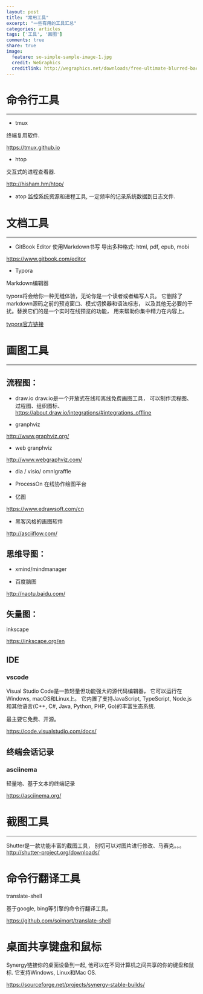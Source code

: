 ```yaml
---
layout: post
title: "常用工具"
excerpt: "一些有用的工具汇总" 
categories: articles
tags: ['工具', '画图']
comments: true
share: true
image:
  feature: so-simple-sample-image-1.jpg
  credit: WeGraphics
  creditlink: http://wegraphics.net/downloads/free-ultimate-blurred-background-pack/
---
```


# 命令行工具
----

* tmux 

终端复用软件.

<https://tmux.github.io>

* htop

交互式的进程查看器.

<http://hisham.hm/htop/>

* atop
监控系统资源和进程工具, 一定频率的记录系统数据到日志文件. 


# 文档工具
----

* GitBook Editor
使用Markdown书写 
导出多种格式: html, pdf, epub, mobi

<https://www.gitbook.com/editor>


* Typora

Markdown编辑器

typora将会给你一种无缝体验，无论你是一个读者或者编写人员。 它删除了markdown源码之前的预览窗口、模式切换器和语法标志， 以及其他无必要的干扰。替换它们的是一个实时在线预览的功能， 用来帮助你集中精力在内容上。 

[typora官方链接](https://typora.io/)


# 画图工具
----

## 流程图： 

* draw.io
draw.io是一个开放式在线和离线免费画图工具， 可以制作流程图、过程图、组织图标、
<https://about.draw.io/integrations/#integrations_offline>

* granphviz 

<http://www.graphviz.org/>

* web granphviz

<http://www.webgraphviz.com/>

* dia / visio/ omnlgraffle

* ProcessOn 在线协作绘图平台

* 亿图

<https://www.edrawsoft.com/cn>

* 黑客风格的画图软件

<http://asciiflow.com/>


## 思维导图： 

* xmind/mindmanager 

* 百度脑图

<http://naotu.baidu.com/>


## 矢量图：

inkscape

<https://inkscape.org/en>

## IDE

### vscode

Visual Studio Code是一款轻量但功能强大的源代码编辑器， 它可以运行在Windows, macOS和Linux上。  它内置了支持JavaScript, TypeScript, Node.js和其他语言(C++, C#, Java, Python, PHP, Go)的丰富生态系统. 

最主要它免费、开源。 

<https://code.visualstudio.com/docs/>

## 终端会话记录

### asciinema 
轻量地、基于文本的终端记录

<https://asciinema.org/>

# 截图工具
---

Shutter是一款功能丰富的截图工具， 别切可以对图片进行修改、马赛克。。。
<http://shutter-project.org/downloads/>

# 命令行翻译工具
translate-shell

基于google, bing等引擎的命令行翻译工具。 

<https://github.com/soimort/translate-shell>

# 桌面共享键盘和鼠标

Synergy链接你的桌面设备到一起, 他可以在不同计算机之间共享的你的键盘和鼠标. 它支持Windows, Linux和Mac OS.

<https://sourceforge.net/projects/synergy-stable-builds/>
